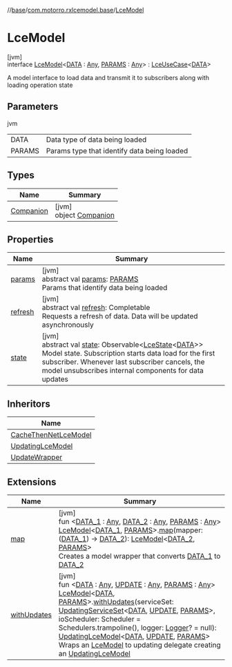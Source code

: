 //[base](../../../index.md)/[com.motorro.rxlcemodel.base](../index.md)/[LceModel](index.md)

# LceModel

[jvm]\
interface [LceModel](index.md)&lt;[DATA](index.md) : [Any](https://kotlinlang.org/api/latest/jvm/stdlib/kotlin/-any/index.html), [PARAMS](index.md) : [Any](https://kotlinlang.org/api/latest/jvm/stdlib/kotlin/-any/index.html)&gt; : [LceUseCase](../-lce-use-case/index.md)&lt;[DATA](index.md)&gt; 

A model interface to load data and transmit it to subscribers along with loading operation state

## Parameters

jvm

| | |
|---|---|
| DATA | Data type of data being loaded |
| PARAMS | Params type that identify data being loaded |

## Types

| Name | Summary |
|---|---|
| [Companion](-companion/index.md) | [jvm]<br>object [Companion](-companion/index.md) |

## Properties

| Name | Summary |
|---|---|
| [params](params.md) | [jvm]<br>abstract val [params](params.md): [PARAMS](index.md)<br>Params that identify data being loaded |
| [refresh](../-lce-use-case/refresh.md) | [jvm]<br>abstract val [refresh](../-lce-use-case/refresh.md): Completable<br>Requests a refresh of data. Data will be updated asynchronously |
| [state](../-lce-use-case/state.md) | [jvm]<br>abstract val [state](../-lce-use-case/state.md): Observable&lt;[LceState](../-lce-state/index.md)&lt;[DATA](index.md)&gt;&gt;<br>Model state. Subscription starts data load for the first subscriber. Whenever last subscriber cancels, the model unsubscribes internal components for data updates |

## Inheritors

| Name |
|---|
| [CacheThenNetLceModel](../-cache-then-net-lce-model/index.md) |
| [UpdatingLceModel](../-updating-lce-model/index.md) |
| [UpdateWrapper](../-update-wrapper/index.md) |

## Extensions

| Name | Summary |
|---|---|
| [map](../map.md) | [jvm]<br>fun &lt;[DATA_1](../map.md) : [Any](https://kotlinlang.org/api/latest/jvm/stdlib/kotlin/-any/index.html), [DATA_2](../map.md) : [Any](https://kotlinlang.org/api/latest/jvm/stdlib/kotlin/-any/index.html), [PARAMS](../map.md) : [Any](https://kotlinlang.org/api/latest/jvm/stdlib/kotlin/-any/index.html)&gt; [LceModel](index.md)&lt;[DATA_1](../map.md), [PARAMS](../map.md)&gt;.[map](../map.md)(mapper: ([DATA_1](../map.md)) -&gt; [DATA_2](../map.md)): [LceModel](index.md)&lt;[DATA_2](../map.md), [PARAMS](../map.md)&gt;<br>Creates a model wrapper that converts [DATA_1](../map.md) to [DATA_2](../map.md) |
| [withUpdates](../with-updates.md) | [jvm]<br>fun &lt;[DATA](../with-updates.md) : [Any](https://kotlinlang.org/api/latest/jvm/stdlib/kotlin/-any/index.html), [UPDATE](../with-updates.md) : [Any](https://kotlinlang.org/api/latest/jvm/stdlib/kotlin/-any/index.html), [PARAMS](../with-updates.md) : [Any](https://kotlinlang.org/api/latest/jvm/stdlib/kotlin/-any/index.html)&gt; [LceModel](index.md)&lt;[DATA](../with-updates.md), [PARAMS](../with-updates.md)&gt;.[withUpdates](../with-updates.md)(serviceSet: [UpdatingServiceSet](../../com.motorro.rxlcemodel.base.service/-updating-service-set/index.md)&lt;[DATA](../with-updates.md), [UPDATE](../with-updates.md), [PARAMS](../with-updates.md)&gt;, ioScheduler: Scheduler = Schedulers.trampoline(), logger: [Logger](../-logger/index.md)? = null): [UpdatingLceModel](../-updating-lce-model/index.md)&lt;[DATA](../with-updates.md), [UPDATE](../with-updates.md), [PARAMS](../with-updates.md)&gt;<br>Wraps an [LceModel](index.md) to updating delegate creating an [UpdatingLceModel](../-updating-lce-model/index.md) |

